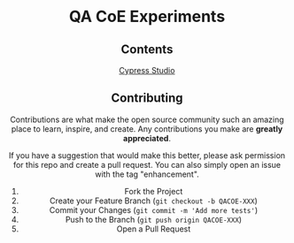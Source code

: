 
<br />
<div align="center">
  <p align="center">
  <a href="https://moduscreate.com/"><img src=""/></a>
</p>

# QA CoE Experiments
<!-- CONTENTS -->
## Contents

[Cypress Studio](/cypress-studio/README.md)

<!-- CONTRIBUTING -->
## Contributing

Contributions are what make the open source community such an amazing place to learn, inspire, and create. Any contributions you make are **greatly appreciated**.

If you have a suggestion that would make this better, please ask permission for this repo and create a pull request. You can also simply open an issue with the tag "enhancement".

1. Fork the Project
2. Create your Feature Branch (`git checkout -b QACOE-XXX`)
3. Commit your Changes (`git commit -m 'Add more tests'`)
4. Push to the Branch (`git push origin QACOE-XXX`)
5. Open a Pull Request
